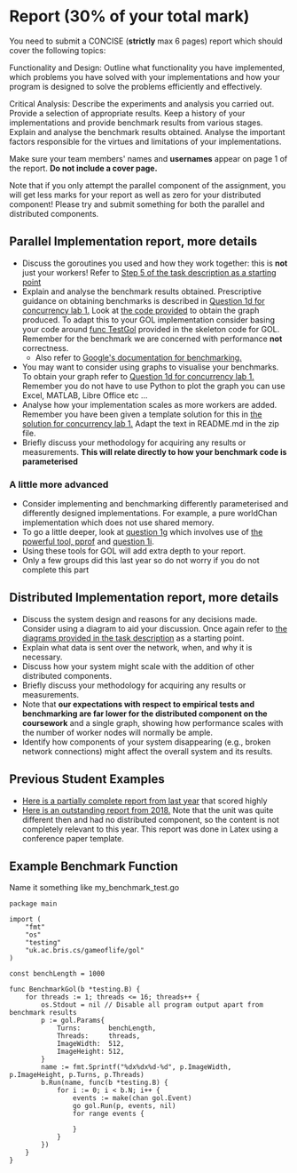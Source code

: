 # Report (30% of your total mark)

You need to submit a CONCISE (**strictly** max 6 pages) report which should cover the following topics:

Functionality and Design: Outline what functionality you have implemented, which problems you have solved with your implementations and how your program is designed to solve the problems efficiently and effectively.

Critical Analysis: Describe the experiments and analysis you carried out. Provide a selection of appropriate results. Keep a history of your implementations and provide benchmark results from various stages. Explain and analyse the benchmark results obtained. Analyse the important factors responsible for the virtues and limitations of your implementations.

Make sure your team members' names and **usernames** appear on page 1 of the report. **Do not include a cover page.**

Note that if you only attempt the parallel component of the assignment, you will get less marks for your report as well as zero for your distributed component! Please try and submit something for both the parallel and distributed components.

## Parallel Implementation report, more details

- Discuss the goroutines you used and how they work together: this is **not** just your workers! Refer to [Step 5 of the task description as a starting point](https://github.com/UoB-CSA/gol-skeleton/blob/master/README.md#step-5)
- Explain and analyse the benchmark results obtained. Prescriptive guidance on obtaining benchmarks is described in [Question 1d for concurrency lab 1.](https://github.com/UoB-CSA/concurrency-lab-1#question-1d) Look at [the code provided](https://github.com/UoB-CSA/concurrency-lab-1/blob/master/filter/medianFilter_test.go) to obtain the graph produced. To adapt this to your GOL implementation consider basing your code around [func TestGol](https://github.com/UoB-CSA/gol-skeleton/blob/master/gol_test.go#L15) provided in the skeleton code for GOL. Remember for the benchmark we are concerned with performance **not** correctness.
	- Also refer to [Google's documentation for benchmarking.](https://pkg.go.dev/testing#hdr-Benchmarks)   
- You may want to consider using graphs to visualise your benchmarks. To obtain your graph refer to [Question 1d for concurrency lab 1.](https://github.com/UoB-CSA/concurrency-lab-1#question-1d) Remember you do not have to use Python to plot the graph you can use Excel, MATLAB, Libre Office etc ...   
- Analyse how your implementation scales as more workers are added. Remember you have been given a template solution for this in [the solution for concurrency lab 1.](https://www.ole.bris.ac.uk/bbcswebdav/courses/COMS20008_2021_TB-1/CONTENT_2021/solutions/conc_lab1.zip) Adapt the text in README.md in the zip file.   
- Briefly discuss your methodology for acquiring any results or measurements. **This will relate directly to how your benchmark code is parameterised**

### A little more advanced

- Consider implementing and benchmarking differently parameterised and differently designed implementations. For example, a pure worldChan implementation which does not use shared memory.  
- To go a little deeper, look at [question 1g](https://github.com/UoB-CSA/concurrency-lab-1#optional-question-1g)  which involves use of [the powerful tool, pprof](https://go.dev/blog/pprof) and [question 1i](https://github.com/UoB-CSA/concurrency-lab-1#optional-question-1i).
- Using these tools for GOL will add extra depth to your report.
- Only a few groups did this last year so do not worry if you do not complete this part


## Distributed Implementation report, more details

- Discuss the system design and reasons for any decisions made. Consider using a diagram to aid your discussion. Once again refer to [the diagrams provided in the task description](https://github.com/UoB-CSA/gol-skeleton/blob/master/README.md#stage-2---distributed-implementation) as a starting point.
- Explain what data is sent over the network, when, and why it is necessary.  
- Discuss how your system might scale with the addition of other distributed
  components.
- Briefly discuss your methodology for acquiring any results or measurements.
- Note that **our expectations with respect to empirical tests and benchmarking are far lower for the distributed component on the coursework** and a single graph, showing how performance scales with the number of worker nodes will normally be ample.
- Identify how components of your system disappearing (e.g., broken network
  connections) might affect the overall system and its results.
  
## Previous Student Examples

- [Here is a partially complete report from last year](https://www.ole.bris.ac.uk/bbcswebdav/courses/COMS20008_2021_TB-1/CONTENT_2021/OTHER/g.pdf) that scored highly
- [Here is an outstanding report from 2018.](https://www.ole.bris.ac.uk/bbcswebdav/courses/COMS20008_2021_TB-1/CONTENT_2021/OTHER/e.pdf) Note that the unit was quite different then and had no distributed component, so the content is not completely relevant to this year. This report was done in Latex using a conference paper template. 

## Example Benchmark Function

Name it something like my_benchmark_test.go

```
package main

import (
	"fmt"
	"os"
	"testing"
	"uk.ac.bris.cs/gameoflife/gol"
)

const benchLength = 1000

func BenchmarkGol(b *testing.B) {
	for threads := 1; threads <= 16; threads++ {
		os.Stdout = nil // Disable all program output apart from benchmark results
		p := gol.Params{
			Turns:       benchLength,
			Threads:     threads,
			ImageWidth:  512,
			ImageHeight: 512,
		}
		name := fmt.Sprintf("%dx%dx%d-%d", p.ImageWidth, p.ImageHeight, p.Turns, p.Threads)
		b.Run(name, func(b *testing.B) {
			for i := 0; i < b.N; i++ {		
				events := make(chan gol.Event)
				go gol.Run(p, events, nil)
				for range events {

				}
			}
		})
	}
}
```
